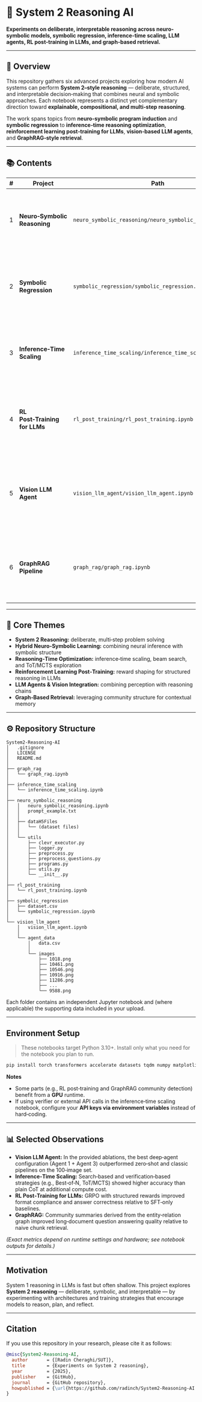 # 🧠 System 2 Reasoning AI
**Experiments on deliberate, interpretable reasoning across neuro-symbolic models, symbolic regression, inference-time scaling, LLM agents, RL post-training in LLMs, and graph-based retrieval.**

---

## 🧩 Overview
This repository gathers six advanced projects exploring how modern AI systems can perform **System 2–style reasoning** — deliberate, structured, and interpretable decision‑making that combines neural and symbolic approaches. Each notebook represents a distinct yet complementary direction toward **explainable, compositional, and multi‑step reasoning**.

The work spans topics from **neuro‑symbolic program induction** and **symbolic regression** to **inference‑time reasoning optimization**, **reinforcement learning post‑training for LLMs**, **vision‑based LLM agents**, and **GraphRAG‑style retrieval**.

---

## 📚 Contents

| # | Project | Path | Description |
|---|--------|------|-------------|
| 1 | **Neuro‑Symbolic Reasoning** | `neuro_symbolic_reasoning/neuro_symbolic_reasoning.ipynb` | CLEVR question answering via program induction, symbolic execution, and seq2seq models (LSTM + Transformer). |
| 2 | **Symbolic Regression** | `symbolic_regression/symbolic_regression.ipynb` | Equation discovery with Equation Learner (EQL) layers and a Transformer Seq2Seq model (token vocabulary → SymPy expressions). |
| 3 | **Inference‑Time Scaling** | `inference_time_scaling/inference_time_scaling.ipynb` | Compares Chain‑of‑Thought, Best‑of‑N, Beam Search, Self‑Refine, Tree‑of‑Thoughts, A*, and MCTS on math reasoning. |
| 4 | **RL Post‑Training for LLMs** | `rl_post_training/rl_post_training.ipynb` | Two‑stage fine‑tuning (SFT → GRPO/TRL) with custom rewards for structure (`<think>…</think>` & `<answer>…</answer>`) and correctness. |
| 5 | **Vision LLM Agent** | `vision_llm_agent/vision_llm_agent.ipynb` | Multi‑agent vision reasoning combining OpenCV heuristics with a VLM (Qwen‑VL). Includes ablations and a small 100‑image dataset. |
| 6 | **GraphRAG Pipeline** | `graph_rag/graph_rag.ipynb` | Graph‑based retrieval and community reasoning with entity extraction, Leiden community detection, and community‑scoped answering. |

---

## 🎯 Core Themes
- **System 2 Reasoning:** deliberate, multi‑step problem solving  
- **Hybrid Neuro‑Symbolic Learning:** combining neural inference with symbolic structure  
- **Reasoning‑Time Optimization:** inference‑time scaling, beam search, and ToT/MCTS exploration  
- **Reinforcement Learning Post‑Training:** reward shaping for structured reasoning in LLMs  
- **LLM Agents & Vision Integration:** combining perception with reasoning chains  
- **Graph‑Based Retrieval:** leveraging community structure for contextual memory  

---

## ⚙️ Repository Structure
```
System2-Reasoning-AI
│   .gitignore
│   LICENSE
│   README.md
│
├── graph_rag
│   └── graph_rag.ipynb
│
├── inference_time_scaling
│   └── inference_time_scaling.ipynb
│
├── neuro_symbolic_reasoning
│   │   neuro_symbolic_reasoning.ipynb
│   │   prompt_example.txt
│   │
│   ├── dataH5Files
│   │   └── (dataset files)
│   │
│   └── utils
│       ├── clevr_executor.py
│       ├── logger.py
│       ├── preprocess.py
│       ├── preprocess_questions.py
│       ├── programs.py
│       ├── utils.py
│       └── __init__.py
│
├── rl_post_training
│   └── rl_post_training.ipynb
│
├── symbolic_regression
│   ├── dataset.csv
│   └── symbolic_regression.ipynb
│
└── vision_llm_agent
    │   vision_llm_agent.ipynb
    │
    └── agent_data
        │   data.csv
        │
        └── images
            ├── 1018.png
            ├── 10461.png
            ├── 10546.png
            ├── 10916.png
            ├── 11286.png
            ├── ...
            └── 9588.png

```

Each folder contains an independent Jupyter notebook and (where applicable) the supporting data included in your upload.

---

## Environment Setup
> These notebooks target Python 3.10+. Install only what you need for the notebook you plan to run.

```bash
pip install torch transformers accelerate datasets tqdm numpy matplotlib pandas sympy scikit-learn             trl peft vllm opencv-python pillow             langchain langchain-community langchain-graphrag networkx cdlib pypdf
```
**Notes**
- Some parts (e.g., RL post‑training and GraphRAG community detection) benefit from a **GPU** runtime.  
- If using verifier or external API calls in the inference‑time scaling notebook, configure your **API keys via environment variables** instead of hard‑coding.

---

## 📊 Selected Observations
- **Vision LLM Agent:** In the provided ablations, the best deep‑agent configuration (Agent 1 + Agent 3) outperformed zero‑shot and classic pipelines on the 100‑image set.  
- **Inference‑Time Scaling:** Search‑based and verification‑based strategies (e.g., Best‑of‑N, ToT/MCTS) showed higher accuracy than plain CoT at additional compute cost.  
- **RL Post‑Training for LLMs:** GRPO with structured rewards improved format compliance and answer correctness relative to SFT‑only baselines.  
- **GraphRAG:** Community summaries derived from the entity‑relation graph improved long‑document question answering quality relative to naive chunk retrieval.

*(Exact metrics depend on runtime settings and hardware; see notebook outputs for details.)*

---

## Motivation
System 1 reasoning in LLMs is fast but often shallow. This project explores **System 2 reasoning** — deliberate, symbolic, and interpretable — by experimenting with architectures and training strategies that encourage models to reason, plan, and reflect.

---

## Citation
If you use this repository in your research, please cite it as follows:

```bibtex
@misc{System2-Reasoning-AI,
  author       = {[Radin Cheraghi/SUT]},
  title        = {Experiments on System 2 reasoning},
  year         = {2025},
  publisher    = {GitHub},
  journal      = {GitHub repository},
  howpublished = {\url{https://github.com/radinch/System2-Reasoning-AI.git}}
}